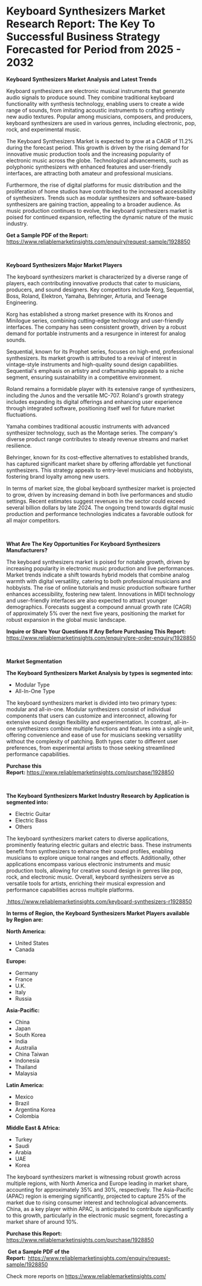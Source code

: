<p><h1>Keyboard Synthesizers Market Research Report: The Key To Successful Business Strategy Forecasted for Period from 2025 - 2032</h1></p><p><strong>Keyboard Synthesizers Market Analysis and Latest Trends</strong></p>
<p><p>Keyboard synthesizers are electronic musical instruments that generate audio signals to produce sound. They combine traditional keyboard functionality with synthesis technology, enabling users to create a wide range of sounds, from imitating acoustic instruments to crafting entirely new audio textures. Popular among musicians, composers, and producers, keyboard synthesizers are used in various genres, including electronic, pop, rock, and experimental music.</p><p>The Keyboard Synthesizers Market is expected to grow at a CAGR of 11.2% during the forecast period. This growth is driven by the rising demand for innovative music production tools and the increasing popularity of electronic music across the globe. Technological advancements, such as polyphonic synthesizers with enhanced features and user-friendly interfaces, are attracting both amateur and professional musicians.</p><p>Furthermore, the rise of digital platforms for music distribution and the proliferation of home studios have contributed to the increased accessibility of synthesizers. Trends such as modular synthesizers and software-based synthesizers are gaining traction, appealing to a broader audience. As music production continues to evolve, the keyboard synthesizers market is poised for continued expansion, reflecting the dynamic nature of the music industry.</p></p>
<p><strong>Get a Sample PDF of the Report:&nbsp;</strong> <a href="https://www.reliablemarketinsights.com/enquiry/request-sample/1928850?utm_campaign=1887&utm_medium=2&utm_source=Github&utm_content=ia&utm_term=16012025&utm_id=keyboard-synthesizers">https://www.reliablemarketinsights.com/enquiry/request-sample/1928850</a></p>
<p>&nbsp;</p>
<p><strong>Keyboard Synthesizers Major Market Players</strong></p>
<p><p>The keyboard synthesizers market is characterized by a diverse range of players, each contributing innovative products that cater to musicians, producers, and sound designers. Key competitors include Korg, Sequential, Boss, Roland, Elektron, Yamaha, Behringer, Arturia, and Teenage Engineering.</p><p>Korg has established a strong market presence with its Kronos and Minilogue series, combining cutting-edge technology and user-friendly interfaces. The company has seen consistent growth, driven by a robust demand for portable instruments and a resurgence in interest for analog sounds.</p><p>Sequential, known for its Prophet series, focuses on high-end, professional synthesizers. Its market growth is attributed to a revival of interest in vintage-style instruments and high-quality sound design capabilities. Sequential's emphasis on artistry and craftsmanship appeals to a niche segment, ensuring sustainability in a competitive environment.</p><p>Roland remains a formidable player with its extensive range of synthesizers, including the Junos and the versatile MC-707. Roland's growth strategy includes expanding its digital offerings and enhancing user experience through integrated software, positioning itself well for future market fluctuations.</p><p>Yamaha combines traditional acoustic instruments with advanced synthesizer technology, such as the Montage series. The company's diverse product range contributes to steady revenue streams and market resilience.</p><p>Behringer, known for its cost-effective alternatives to established brands, has captured significant market share by offering affordable yet functional synthesizers. This strategy appeals to entry-level musicians and hobbyists, fostering brand loyalty among new users.</p><p>In terms of market size, the global keyboard synthesizer market is projected to grow, driven by increasing demand in both live performances and studio settings. Recent estimates suggest revenues in the sector could exceed several billion dollars by late 2024. The ongoing trend towards digital music production and performance technologies indicates a favorable outlook for all major competitors.</p></p>
<p>&nbsp;</p>
<p><strong>What Are The Key Opportunities For Keyboard Synthesizers Manufacturers?</strong></p>
<p><p>The keyboard synthesizers market is poised for notable growth, driven by increasing popularity in electronic music production and live performances. Market trends indicate a shift towards hybrid models that combine analog warmth with digital versatility, catering to both professional musicians and hobbyists. The rise of online tutorials and music production software further enhances accessibility, fostering new talent. Innovations in MIDI technology and user-friendly interfaces are also expected to attract younger demographics. Forecasts suggest a compound annual growth rate (CAGR) of approximately 5% over the next five years, positioning the market for robust expansion in the global music landscape.</p></p>
<p><strong>Inquire or Share Your Questions If Any Before Purchasing This Report:</strong> <a href="https://www.reliablemarketinsights.com/enquiry/pre-order-enquiry/1928850?utm_campaign=1887&utm_medium=2&utm_source=Github&utm_content=ia&utm_term=16012025&utm_id=keyboard-synthesizers">https://www.reliablemarketinsights.com/enquiry/pre-order-enquiry/1928850</a></p>
<p>&nbsp;</p>
<p><strong>Market Segmentation</strong></p>
<p><strong>The Keyboard Synthesizers Market Analysis by types is segmented into:</strong></p>
<p><ul><li>Modular Type</li><li>All-In-One Type</li></ul></p>
<p><p>The keyboard synthesizers market is divided into two primary types: modular and all-in-one. Modular synthesizers consist of individual components that users can customize and interconnect, allowing for extensive sound design flexibility and experimentation. In contrast, all-in-one synthesizers combine multiple functions and features into a single unit, offering convenience and ease of use for musicians seeking versatility without the complexity of patching. Both types cater to different user preferences, from experimental artists to those seeking streamlined performance capabilities.</p></p>
<p><strong>Purchase this Report:&nbsp;</strong><a href="https://www.reliablemarketinsights.com/purchase/1928850?utm_campaign=1887&utm_medium=2&utm_source=Github&utm_content=ia&utm_term=16012025&utm_id=keyboard-synthesizers">https://www.reliablemarketinsights.com/purchase/1928850</a></p>
<p>&nbsp;</p>
<p><strong>The Keyboard Synthesizers Market Industry Research by Application is segmented into:</strong></p>
<p><ul><li>Electric Guitar</li><li>Electric Bass</li><li>Others</li></ul></p>
<p><p>The keyboard synthesizers market caters to diverse applications, prominently featuring electric guitars and electric bass. These instruments benefit from synthesizers to enhance their sound profiles, enabling musicians to explore unique tonal ranges and effects. Additionally, other applications encompass various electronic instruments and music production tools, allowing for creative sound design in genres like pop, rock, and electronic music. Overall, keyboard synthesizers serve as versatile tools for artists, enriching their musical expression and performance capabilities across multiple platforms.</p></p>
<p><a href="https://www.reliablemarketinsights.com/keyboard-synthesizers-r1928850?utm_campaign=1887&utm_medium=2&utm_source=Github&utm_content=ia&utm_term=16012025&utm_id=keyboard-synthesizers">&nbsp;https://www.reliablemarketinsights.com/keyboard-synthesizers-r1928850</a></p>
<p><strong>In terms of Region, the Keyboard Synthesizers Market Players available by Region are:</strong></p>
<p>
    <p> <strong> North America: </strong>
        <ul>
            <li>United States</li>
            <li>Canada</li>
        </ul>
        </p> 
    <p> <strong> Europe: </strong>
        <ul>
            <li>Germany</li>
            <li>France</li>
            <li>U.K.</li>
            <li>Italy</li>
            <li>Russia</li>
        </ul>
        </p> 
    <p> <strong> Asia-Pacific: </strong>
        <ul>
            <li>China</li>
            <li>Japan</li>
            <li>South Korea</li>
            <li>India</li>
            <li>Australia</li>
            <li>China Taiwan</li>
            <li>Indonesia</li>
            <li>Thailand</li>
            <li>Malaysia</li>
        </ul>
        </p> 
    <p> <strong> Latin America: </strong>
        <ul>
            <li>Mexico</li>
            <li>Brazil</li>
            <li>Argentina Korea</li>
            <li>Colombia</li>
        </ul>
        </p> 
    <p> <strong> Middle East & Africa: </strong>
        <ul>
            <li>Turkey</li>
            <li>Saudi</li>
            <li>Arabia</li>
            <li>UAE</li>
            <li>Korea</li>
        </ul>
    </p>
    </p>
<p><p>The keyboard synthesizers market is witnessing robust growth across multiple regions, with North America and Europe leading in market share, accounting for approximately 35% and 30%, respectively. The Asia-Pacific (APAC) region is emerging significantly, projected to capture 25% of the market due to rising consumer interest and technological advancements. China, as a key player within APAC, is anticipated to contribute significantly to this growth, particularly in the electronic music segment, forecasting a market share of around 10%.</p></p>
<p><strong>Purchase this Report: </strong><a href="https://www.reliablemarketinsights.com/purchase/1928850?utm_campaign=1887&utm_medium=2&utm_source=Github&utm_content=ia&utm_term=16012025&utm_id=keyboard-synthesizers">https://www.reliablemarketinsights.com/purchase/1928850</a></p>
<p>&nbsp;<strong>Get a Sample PDF of the Report:&nbsp;&nbsp;</strong><a href="https://www.reliablemarketinsights.com/enquiry/request-sample/1928850?utm_campaign=1887&utm_medium=2&utm_source=Github&utm_content=ia&utm_term=16012025&utm_id=keyboard-synthesizers">https://www.reliablemarketinsights.com/enquiry/request-sample/1928850</a></p>
<p><strong></strong></p>
<p>Check more reports on <a href="https://www.reliablemarketinsights.com/?utm_campaign=1887&utm_medium=2&utm_source=Github&utm_content=ia&utm_term=16012025&utm_id=keyboard-synthesizers">https://www.reliablemarketinsights.com/</a></p>